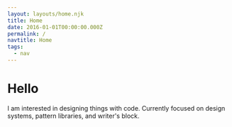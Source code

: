 ```yaml
---
layout: layouts/home.njk
title: Home
date: 2016-01-01T00:00:00.000Z
permalink: /
navtitle: Home
tags:
  - nav
---
```


# Hello

I am interested in designing things with code. Currently focused on design 
systems, pattern libraries, and writer's block.